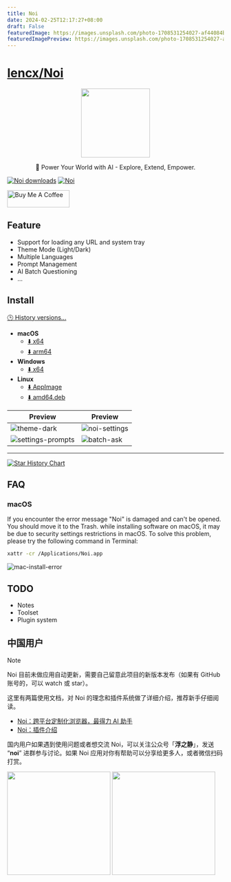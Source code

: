 ```yaml
---
title: Noi
date: 2024-02-25T12:17:27+08:00
draft: False
featuredImage: https://images.unsplash.com/photo-1708531254027-af44084bc76b?ixid=M3w0NjAwMjJ8MHwxfHJhbmRvbXx8fHx8fHx8fDE3MDg4MzQ1MTR8&ixlib=rb-4.0.3
featuredImagePreview: https://images.unsplash.com/photo-1708531254027-af44084bc76b?ixid=M3w0NjAwMjJ8MHwxfHJhbmRvbXx8fHx8fHx8fDE3MDg4MzQ1MTR8&ixlib=rb-4.0.3
---
```


# [lencx/Noi](https://github.com/lencx/Noi)

<p align="center">
  <img width="160" src="./website/static/readme/noi.png" />
  <p align="center">🚀 Power Your World with AI - Explore, Extend, Empower.</p>
</h2>

[![Noi downloads](https://img.shields.io/github/downloads/lencx/Noi/total.svg?style=flat)](https://github.com/lencx/Noi/releases) [![Noi](https://img.shields.io/badge/Noi-discord-blue?style=flat&logo=discord&logoColor=f2f0ea)](https://discord.gg/kq2HXcpJSQ)

<a href="https://www.buymeacoffee.com/lencx" target="_blank"><img src="https://cdn.buymeacoffee.com/buttons/v2/default-blue.png" alt="Buy Me A Coffee" style="height: 40px !important;width: 145px !important;" ></a>

## Feature

- Support for loading any URL and system tray
- Theme Mode (Light/Dark)
- Multiple Languages
- Prompt Management
- AI Batch Questioning
- ...

## Install

[🕒 History versions...](https://github.com/lencx/Noi/releases)

- **macOS**
  - [⬇️ x64](https://github.com/lencx/Noi/releases/download/v0.3.0/Noi_macos_0.3.0.dmg)
  - [⬇️ arm64](https://github.com/lencx/Noi/releases/download/v0.3.0/Noi_macos_0.3.0-arm64.dmg)
- **Windows**
  - [⬇️ x64](https://github.com/lencx/Noi/releases/download/v0.3.0/Noi-win32-x64-0.3.0-setup.exe)
- **Linux**
  - [⬇️ AppImage](https://github.com/lencx/Noi/releases/download/v0.3.0/Noi_linux_0.3.0.AppImage)
  - [⬇️ amd64.deb](https://github.com/lencx/Noi/releases/download/v0.3.0/noi_linux_amd64_0.3.0.deb)

|Preview|Preview|
|---|---|
|![theme-dark](./website/static/readme/noi-theme-dark.jpg)|![noi-settings](./website/static/readme/noi-settings.jpg)|
|![settings-prompts](./website/static/readme/noi-prompt.jpg)|![batch-ask](./website/static/readme/noi-prompt-use.jpg)|

---

[![Star History Chart](https://api.star-history.com/svg?repos=lencx/Noi&type=Timeline)](https://star-history.com/#lencx/Noi&Timeline)

## FAQ

### macOS

If you encounter the error message "Noi" is damaged and can't be opened. You should move it to the Trash. while installing software on macOS, it may be due to security settings restrictions in macOS. To solve this problem, please try the following command in Terminal:

```bash
xattr -cr /Applications/Noi.app
```

![mac-install-error](./website/static/readme/mac-install-error.jpg)

## TODO

- Notes
- Toolset
- Plugin system

## 中国用户

> [!NOTE]
> Noi 目前未做应用自动更新，需要自己留意此项目的新版本发布（如果有 GitHub 账号的，可以 watch 或 star）。

这里有两篇使用文档，对 Noi 的理念和插件系统做了详细介绍，推荐新手仔细阅读。

- [Noi：跨平台定制化浏览器，最得力 AI 助手](https://mp.weixin.qq.com/s/dAN7LOw7mH609HdAyEvXfg)
- [Noi：插件介绍](https://mp.weixin.qq.com/s/M6gO6MdK5obCvs2LIBZA3w)

国内用户如果遇到使用问题或者想交流 Noi，可以关注公众号「**浮之静**」，发送 “**noi**” 进群参与讨论。如果 Noi 应用对你有帮助可以分享给更多人，或者微信扫码打赏。

<img height="240" src="https://user-images.githubusercontent.com/16164244/207228025-117b5f77-c5d2-48c2-a070-774b7a1596f2.png"> <img height="240" src="https://user-images.githubusercontent.com/16164244/207228300-ea5c4688-c916-4c55-a8c3-7f862888f351.png">
